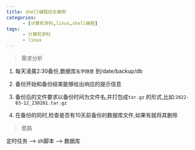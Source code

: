 ```yaml
---
title: shell编程综合案例
categories: 
      - [计算机学科,linux,shell编程]
tags:
      - 计算机学科
      - linux
---
```


> 需求分析

1. 每天凌晨2:30备份,数据库`名字随意` 到/date/backup/db

2. 备份开始和备份结束能够给出响应的提示信息

3. 备份后的文件要求以备份时间为文件名,并打包成`tar.gz` 的形式,比如:`2022-03-12_230201.tar.gz` 

4. 在备份的同时,检查是否有10天前备份的数据库文件,如果有就将其删除

> 思路

定时任务 --> sh脚本 --> 数据库
